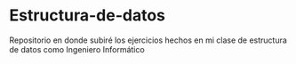 # Estructura-de-datos
Repositorio en donde subiré los ejercicios hechos en mi clase de estructura de datos como Ingeniero Informático
